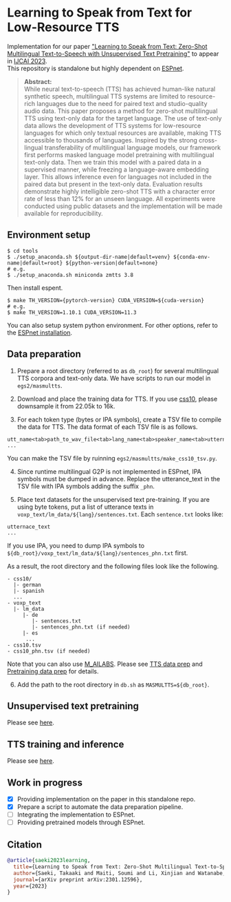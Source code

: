 # Learning to Speak from Text for Low-Resource TTS

Implementation for our paper ["Learning to Speak from Text: Zero-Shot Multilingual Text-to-Speech with Unsupervised Text Pretraining"](https://arxiv.org/abs/2301.12596) to appear in [IJCAI 2023](https://ijcai-23.org/).  
This repository is standalone but highly dependent on [ESPnet](https://github.com/espnet/espnet).

>**Abstract:**<br>
While neural text-to-speech (TTS) has achieved human-like natural synthetic speech, multilingual TTS systems are limited to resource-rich languages due to the need for paired text and studio-quality audio data. This paper proposes a method for zero-shot multilingual TTS using text-only data for the target language. The use of text-only data allows the development of TTS systems for low-resource languages for which only textual resources are available, making TTS accessible to thousands of languages. Inspired by the strong cross-lingual transferability of multilingual language models, our framework first performs masked language model pretraining with multilingual text-only data. Then we train this model with a paired data in a supervised manner, while freezing a language-aware embedding layer. This allows inference even for languages not included in the paired data but present in the text-only data. Evaluation results demonstrate highly intelligible zero-shot TTS with a character error rate of less than 12% for an unseen language. All experiments were conducted using public datasets and the implementation will be made available for reproducibility.

## Environment setup
```shell
$ cd tools
$ ./setup_anaconda.sh ${output-dir-name|default=venv} ${conda-env-name|default=root} ${python-version|default=none}
# e.g.
$ ./setup_anaconda.sh miniconda zmtts 3.8
```
Then install espent.
```shell
$ make TH_VERSION={pytorch-version} CUDA_VERSION=${cuda-version}
# e.g.
$ make TH_VERSION=1.10.1 CUDA_VERSION=11.3
```
You can also setup system python environment.
For other options, refer to the [ESPnet installation](https://espnet.github.io/espnet/installation.html).

## Data preparation
1. Prepare a root directory (referred to as `db_root`) for several multilingual TTS corpora and text-only data. We have scripts to run our model in `egs2/masmultts`.

2. Download and place the training data for TTS. If you use [css10](https://github.com/Kyubyong/css10), please downsample it from 22.05k to 16k.

3. For each token type (bytes or IPA symbols), create a TSV file to compile the data for TTS. The data format of each TSV file is as follows.
```
utt_name<tab>path_to_wav_file<tab>lang_name<tab>speaker_name<tab>utternace_text
...
```
You can make the TSV file by ruinning `egs2/masmultts/make_css10_tsv.py`.

4. Since runtime multilingual G2P is not implemented in ESPnet, IPA symbols must be dumped in advance. Replace the utterance_text in the TSV file with IPA symbols adding the suffix `_phn`.

5. Place text datasets for the unsupervised text pre-training. If you are using byte tokens, put a list of utterance texts in `voxp_text/lm_data/${lang}/sentences.txt`. Each `sentence.txt` looks like:
```
utternace_text
...
```
If you use IPA, you need to dump IPA symbols to `${db_root}/voxp_text/lm_data/${lang}/sentences_phn.txt` first.

As a result, the root directory and the following files look like the following.
```
- css10/
  |- german
  |- spanish
  ...
- voxp_text
  |- lm_data
     |- de
        |- sentences.txt
        |- sentences_phn.txt (if needed)
     |- es
      ...
- css10.tsv
- css10_phn.tsv (if needed)
```
Note that you can also use [M_AILABS](https://www.caito.de/2019/01/03/the-m-ailabs-speech-dataset/).
Please see [TTS data prep](https://github.com/Takaaki-Saeki/zm-text-tts/blob/master/egs2/masmultts/tts1/local/data_prep.py) and [Pretraining data prep](https://github.com/Takaaki-Saeki/zm-text-tts/blob/master/egs2/masmultts/tts_pretrain_1/local/data_prep.py) for details.

6. Add the path to the root directory in `db.sh` as `MASMULTTS=${db_root}`. 

## Unsupervised text pretraining
Please see [here](https://github.com/Takaaki-Saeki/zm-text-tts/blob/master/egs2/masmultts/tts_pretrain_1/README.md).

## TTS training and inference
Please see [here](https://github.com/Takaaki-Saeki/zm-text-tts/blob/master/egs2/masmultts/tts1/README.md).

## Work in progress
- [x] Providing implementation on the paper in this standalone repo.
- [x] Prepare a script to automate the data preparation pipeline.
- [ ] Integrating the implementation to ESPnet.
- [ ] Providing pretrained models through ESPnet.

## Citation
```bibtex
@article{saeki2023learning,
  title={Learning to Speak from Text: Zero-Shot Multilingual Text-to-Speech with Unsupervised Text Pretraining},
  author={Saeki, Takaaki and Maiti, Soumi and Li, Xinjian and Watanabe, Shinji and Takamichi, Shinnosuke and Saruwatari, Hiroshi},
  journal={arXiv preprint arXiv:2301.12596},
  year={2023}
}
```

